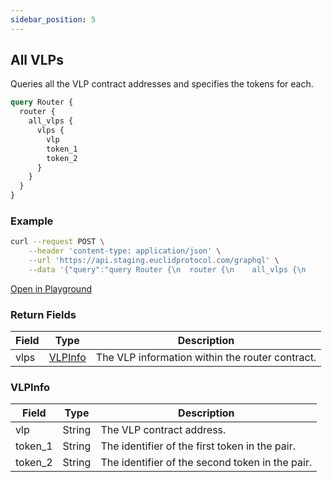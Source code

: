 ```yaml
---
sidebar_position: 5
---
```

## All VLPs

Queries all the VLP contract addresses and specifies the tokens for each.

```graphql
query Router {
  router {
    all_vlps {
      vlps {
        vlp
        token_1
        token_2
      }
    }
  }
}
```

### Example

```bash
curl --request POST \
    --header 'content-type: application/json' \
    --url 'https://api.staging.euclidprotocol.com/graphql' \
    --data '{"query":"query Router {\n  router {\n    all_vlps {\n      vlps {\n        vlp\n        token_1\n        token_2\n      }\n    }\n  }\n}"}'
```

[Open in Playground](https://api.staging.euclidprotocol.com/?explorerURLState=N4IgJg9gxgrgtgUwHYBcQC4QEcYIE4CeABAEoQwr5HAA6SRRe5le1dDDAhgDbcD6AN24AHAM5t6HBkLESpUme3kMUEANbI%2BARiXLVGpHwBMujgF9TFyVbMgANCAGc8AS04AjbglEYQIM0A)

### Return Fields

| Field                  | Type   | Description                                             |
|------------------------|--------|---------------------------------------------------------|
| vlps                   | [VLPInfo](#vlpinfo) | The VLP information within the router contract.         |

### VLPInfo

| Field                  | Type   | Description                                             |
|------------------------|--------|---------------------------------------------------------|
| vlp                    | String | The VLP contract address.                                     |
| token_1                | String | The identifier of the first token in the pair.          |
| token_2                | String | The identifier of the second token in the pair.         |